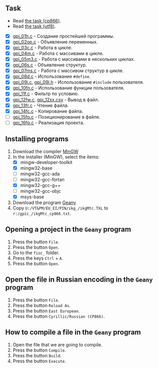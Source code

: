## Task

- Read [the task (cp866)](ikgMtc_cp866.txt).
- Read [the task (utf8)](ikgMtc_utf8.txt).

- [x] [gpi_01h.c](gpic_geany/gpi_01h.c) -
    Создание простейшей программы.
- [x] [gpi_02op.c](gpic_geany/gpi_02op.c) -
    Объявление переменных.
- [x] [gpi_03c.c](gpic_geany/gpi_03c.c) -
    Работа в цикле.
- [x] [gpi_04m.c](gpic_geany/gpi_04m.c) -
    Работа с массивами в цикле.
- [x] [gpi_05m3.c](gpic_geany/gpi_05m3.c) -
    Работа с массивами в нескольких циклах.
- [x] [gpi_06s.c](gpic_geany/gpi_06s.c) -
    Объявление структур.
- [x] [gpi_07ms.c](gpic_geany/gpi_07ms.c) -
    Работа с массивом структур в цикле.
- [x] [gpi_08d.c](gpic_geany/gpi_08d.c) -
    Использование `#define`.
- [x] [gpi_09i.c](gpi_09i.c), [gpi_09i.h](gpi_09i.h) - Использование `#include` пользователя.
- [x] [gpi_10fn.c](gpi_10fn.c) - Использование функции пользователя.
- [x] [gpi_11f.c](gpi_11f.c) - Фильтр по условию.
- [x] [gpi_12fw.c](gpi_12fw.c), [gpi_12xx.csv](gpi_12xx.csv) - Вывод в файл.
- [x] [gpi_13fr.c](gpi_13fr.c) - Чтение файла.
- [x] [gpi_14fc.c](gpi_14fr.c) - Копирование файла.
- [ ] [gpi_15fp.c](gpi_15fp.c) - Позиционирование в файле.
- [ ] [gpi_16fp.c](gpi_16fp.c) - Реализация проекта.

## Installing programs

1. Download the compiler [MinGW](https://sourceforge.net/projects/mingw/)
1. In the installer (MinGW), select the items:
    - [x] mingw-developer-toolkit
    - [x] mingw32-base
    - [ ] mingw32-gcc-ada
    - [ ] mingw32-gcc-fortan
    - [x] mingw32-gcc-g++
    - [ ] mingw32-gcc-objc
    - [x] msys-base
1. Download the program [Geany](https://geany.org/)
1. Copy `U:/VT&PM/EU_EI/PIN/ikg_/ikgMtc.TXL` to `r:/gpic_/ikgMtc_cp866.txt`.

## Opening a project in the `Geany` program

1. Press the button `File`.
1. Press the button `Open`.
1. Go to the `fioc_` folder.
1. Press the keys `Ctrl` + `A`.
1. Press the button `Open`.

## Open the file in Russian encoding in the `Geany` program

1. Press the button `File`.
1. Press the button `Reload As`.
1. Press the button `East European`.
1. Press the button `Cyrillic/Russian (CP866)`.

## How to compile a file in the `Geany` program

1. Open the file that we are going to compile.
1. Press the button `Compile`.
1. Press the button `Build`.
1. Press the button `Execute`.
